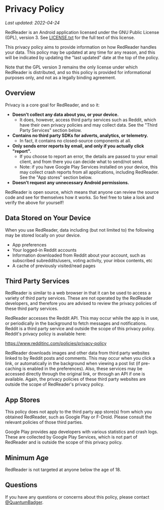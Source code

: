 # Privacy Policy

*Last updated: 2022-04-24*

RedReader is an Android application licensed under the GNU Public License (GPL), version 3. See [LICENSE.txt](LICENSE.txt) for the full text of this license.

This privacy policy aims to provide information on how RedReader handles your data. This policy may be updated at any time for any reason, and this will be indicated by updating the "last updated" date at the top of the policy.

Note that the GPL version 3 remains the only license under which RedReader is distributed, and so this policy is provided for informational purposes only, and not as a legally binding agreement.

## Overview

Privacy is a core goal for RedReader, and so it:

* **Doesn't collect any data about you, or your device.**
  * It does, however, access third party services such as Reddit, which have their own privacy policies and may collect data. See the "Third Party Services" section below.
* **Contains no third party SDKs for adverts, analytics, or telemetry.**
  * In fact, it contains no closed-source components at all.
* **Only sends error reports by email, and only if you actually click "report".**
  * If you choose to report an error, the details are passed to your email client, and from there you can decide what to send/not send.
  * Note: if you have Google Play Services installed on your device, this may collect crash reports from all applications, including RedReader. See the "App stores" section below.
* **Doesn't request any unnecessary Android permissions.**

RedReader is open source, which means that anyone can review the source code and see for themselves how it works. So feel free to take a look and verify the above for yourself!

## Data Stored on Your Device

When you use RedReader, data including (but not limited to) the following may be stored locally on your device.

* App preferences
* Your logged-in Reddit accounts
* Information downloaded from Reddit about your account, such as subscribed subreddits/users, voting activity, your inbox contents, etc
* A cache of previously visited/read pages

## Third Party Services

RedReader is similar to a web browser in that it can be used to access a variety of third party services. These are not operated by the RedReader developers, and therefore you are advised to review the privacy policies of these third party services.

RedReader accesses the Reddit API. This may occur while the app is in use, or periodically in the background to fetch messages and notifications. Reddit is a third party service and outside the scope of this privacy policy. Reddit's privacy policy is available here:

https://www.redditinc.com/policies/privacy-policy

RedReader downloads images and other data from third party websites linked to by Reddit posts and comments. This may occur when you click a link, or automatically in the background when viewing a post list (if pre-caching is enabled in the preferences). Also, these services may be accessed directly through the original link, or through an API if one is available. Again, the privacy policies of these third party websites are outside the scope of RedReader's privacy policy.    


## App Stores

This policy does not apply to the third party app store(s) from which you obtained RedReader, such as Google Play or F-Droid. Please consult the relevant policies of those third parties.

Google Play provides app developers with various statistics and crash logs. These are collected by Google Play Services, which is not part of RedReader and is outside the scope of this privacy policy.

## Minimum Age

RedReader is not targeted at anyone below the age of 18.

## Questions

If you have any questions or concerns about this policy, please contact [@QuantumBadger](https://BotForum.net/message/compose/?to=Wezerl).
